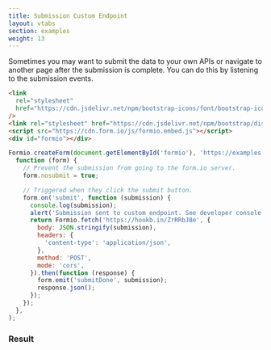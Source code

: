 ```yaml
---
title: Submission Custom Endpoint
layout: vtabs
section: examples
weight: 13
---
```


Sometimes you may want to submit the data to your own APIs or navigate to another page after the submission is complete. You can do this by listening to the submission events.

```html
<link
  rel="stylesheet"
  href="https://cdn.jsdelivr.net/npm/bootstrap-icons/font/bootstrap-icons.css"
/>
<link rel="stylesheet" href="https://cdn.jsdelivr.net/npm/bootstrap/dist/css/bootstrap.min.css" />
<script src="https://cdn.form.io/js/formio.embed.js"></script>
<div id="formio"></div>
```

```js
Formio.createForm(document.getElementById('formio'), 'https://examples.form.io/example').then(
  function (form) {
    // Prevent the submission from going to the form.io server.
    form.nosubmit = true;

    // Triggered when they click the submit button.
    form.on('submit', function (submission) {
      console.log(submission);
      alert('Submission sent to custom endpoint. See developer console.');
      return Formio.fetch('https://hookb.in/ZrRRbJBe', {
        body: JSON.stringify(submission),
        headers: {
          'content-type': 'application/json',
        },
        method: 'POST',
        mode: 'cors',
      }).then(function (response) {
        form.emit('submitDone', submission);
        response.json();
      });
    });
  },
);
```

<h3>Result</h3>
<div class="card card-body bg-light">
<div id="formio"></div>
<script type="text/javascript">
Formio.createForm(document.getElementById('formio'), 'https://examples.form.io/example')
  .then(function(form) {
    // Prevent the submission from going to the form.io server.
    form.nosubmit = true;

    // Triggered when they click the submit button.
    form.on('submit', function(submission) {
      console.log(submission);
      alert('Submission sent to custom endpoint. See developer console.');
      return Formio.fetch('https://hookb.in/ZrRRbJBe', {
          body: JSON.stringify(submission),
          headers: {
            'content-type': 'application/json'
          },
          method: 'POST',
          mode: 'cors',
        })
        .then(function(response) {
          form.emit('submitDone', submission)
          response.json()
        })
        .catch(function() {})
    });

});
</script>

</div>
